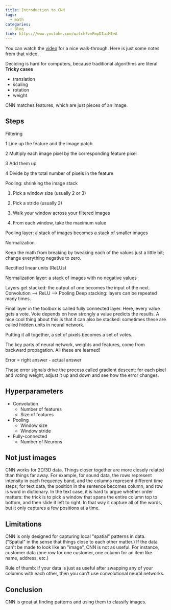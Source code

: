 ```yaml
---
title: Introduction to CNN
tags:
  - math
categories:
  - Blog
link: https://www.youtube.com/watch?v=FmpDIaiMIeA
---
```


You can watch the [video](https://www.youtube.com/watch?v=FmpDIaiMIeA) for a nice walk-through. Here is just some notes from that video.

Deciding is hard for computers, because traditional algorithms are literal.
**Tricky cases**
* translation
* scaling
* rotation
* weight

CNN matches features, which are just pieces of an image.

## Steps

Filtering

1 Line up the feature and the image patch

2 Multiply each image pixel by the corresponding feature pixel

3 Add them up

4 Divide by the total number of pixels in the feature

Pooling: shrinking the image stack

1. Pick a window size (usually 2 or 3)

2. Pick a stride (usually 2)

3. Walk your window across your filtered images

4. From each window, take the maximum value

Pooling layer: a stack of images becomes a stack of smaller images

Normalization

Keep the math from breaking by tweaking each of the values just a little bit; change everything negative to zero.

Rectified linear units (ReLUs)

Normalization layer: a stack of images with no negative values

Layers get stacked: the output of one becomes the input of the next. Convolution --> ReLU --> Pooling
Deep stacking: layers can be repeated many times.

Final layer in the toolbox is called fully connected layer. Here, every value gets a vote. Vote depends on how strongly a value predicts the results. A nice cool thing about this is that it can also be stacked: sometimes these are called hidden units in neural network.

Putting it all together, a set of pixels becomes a set of votes.

The key parts of neural network, weights and features, come from backward propagation. All these are learned!

Error = right answer - actual answer

These error signals drive the process called gradient descent: for each pixel and voting weight, adjust it up and down and see how the error changes.

## Hyperparameters

* Convolution
  * Number of features
  * Size of features
* Pooling
  * Window size
  * Window stride
* Fully-connected
  * Number of Neurons
 
## Not just images

CNN works for 2D/3D data. Things closer together are more closely related than things far away. For example, for sound data, the rows represent intensity in each frequency band, and the columns represent different time steps; for text data, the position in the sentence becomes column, and row is word in dictionary. In the text case, it is hard to argue whether order matters: the trick is to pick a window that spans the entire column top to bottom, and then slide it left to right. In that way it capture all of the words, but it only captures a few positions at a time.

## Limitations

CNN is only designed for capturing local "spatial" patterns in data. ("Spatial" in the sense that things close to each other matter.) If the data can't be made to look like an "image", CNN is not as useful. For instance, customer data (one row for one customer, one column for an item like name, address, etc.)

Rule of thumb: if your data is just as useful after swapping any of your columns with each other, then you can't use convolutional neural networks.

## Conclusion

CNN is great at finding patterns and using them to classify images.
